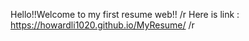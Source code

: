 Hello!!Welcome to my first resume web!! /r
Here is link : https://howardli1020.github.io/MyResume/ /r 
